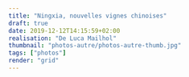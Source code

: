 ```yaml
---
title: "Ningxia, nouvelles vignes chinoises"
draft: true
date: 2019-12-12T14:15:59+02:00
realisation: "De Luca Mailhol"
thumbnail: "photos-autre/photos-autre-thumb.jpg"
tags: ["photos"]
render: "grid"
---
```

